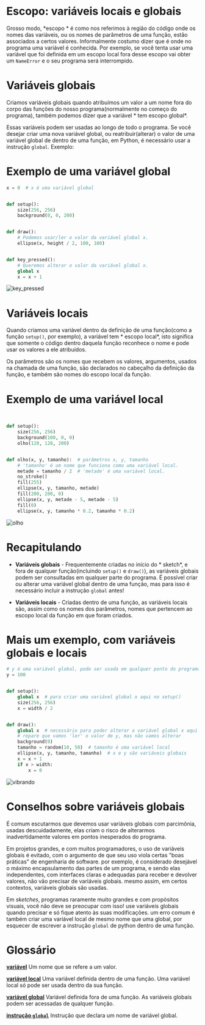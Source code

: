 # Escopo: variáveis locais e globais

Grosso modo, *escopo * é como nos referimos à região do código onde os nomes das variáveis, ou os nomes de parâmetros de uma função, estão associados a certos valores. Informalmente costumo dizer que é onde no programa uma variável é conhecida. Por exemplo, se você tenta usar uma variável que foi definida em um escopo local fora desse escopo vai obter um `NameError` e o seu programa será interrompido.

# Variáveis globais

Criamos variáveis globais quando atribuímos um valor a um nome fora do corpo das funções do nosso programa(normalmente no começo do programa), também podemos dizer que a variável * tem escopo global*.

Essas variáveis podem ser usadas ao longo de todo o programa. Se você desejar criar uma nova variável global, ou reatribuir(alterar) o valor de uma variável global de dentro de uma função, em Python, é necessário usar a instrução `global`. Exemplo:

# Exemplo de uma variável global

```python
x = 0  # x é uma variável global


def setup():
    size(256, 256)
    background(0, 0, 200)


def draw():
    # Podemos usar/ler o valor da variável global x.
    ellipse(x, height / 2, 100, 100)


def key_pressed():
    # Queremos alterar o valor da variável global x.
    global x
    x = x + 1


```

![key_pressed](assets/escopo_teclado.gif)

# Variáveis locais

Quando criamos uma variável dentro da definição de uma função(como a função `setup()`, por exemplo), a variável tem * escopo local*, isto significa que somente o código dentro daquela função reconhece o nome e pode usar os valores a ele atribuídos.

Os parâmetros são os nomes que recebem os valores, argumentos, usados na chamada de uma função, são declarados no cabeçalho da definição da função, e também são nomes do escopo local da função.

# Exemplo de uma variável local

```python


def setup():
    size(256, 256)
    background(100, 0, 0)
    olho(128, 128, 200)


def olho(x, y, tamanho):  # parâmetros x, y, tamanho
    # 'tamanho' é um nome que funciona como uma variável local.
    metade = tamanho / 2  # 'metade' é uma variável local.
    no_stroke()
    fill(255)
    ellipse(x, y, tamanho, metade)
    fill(200, 200, 0)
    ellipse(x, y, metade - 5, metade - 5)
    fill(0)
    ellipse(x, y, tamanho * 0.2, tamanho * 0.2)


```

![olho](assets/escopo_olho.png)

# Recapitulando

- **Variáveis globais** - Frequentemente criadas no início do * sketch*, e fora de qualquer função(incluindo `setup()` e `draw()`), as variáveis globais podem ser consultadas em qualquer parte do programa. É possível criar ou alterar uma variável global dentro de uma função, mas para isso é necessário incluir a instrução `global` antes!

- **Variáveis locais** - Criadas dentro de uma função, as variáveis locais são, assim como os nomes dos parâmetros, nomes que  pertencem ao escopo local da função em que foram criados.


# Mais um exemplo, com variáveis globais e locais

```python
# y é uma variável global, pode ser usada em qualquer ponto do programa.
y = 100


def setup():
    global x  # para criar uma variável global x aqui no setup()
    size(256, 256)
    x = width / 2


def draw():
    global x  # necessário para poder alterar a variável global x aqui no draw()
    # repare que vamos 'ler' o valor de y, mas não vamos alterar
    background(0)
    tamanho = random(10, 50)  # tamanho é uma variável local
    ellipse(x, y, tamanho, tamanho)  # x e y são variáveis globais
    x = x + 1
    if x > width:
        x = 0


```
![vibrando](assets/escopo.gif)

# Conselhos sobre variáveis globais

É comum escutarmos que devemos usar variáveis globais com parcimônia, usadas descuidadamente, elas criam o risco de alterarmos inadvertidamente valores em pontos inesperados do programa.

Em projetos grandes, e com muitos programadores, o uso de variáveis globais é evitado, com o argumento de que seu uso viola certas "boas práticas" de engenharia de software. por exemplo, é considerado desejável o máximo encapsulamento das partes de um programa, e sendo elas independentes, com interfaces claras e adequadas para receber e devolver valores, não vão precisar de variáveis globais. mesmo assim, em certos contextos, variáveis globais são usadas.

Em *sketches*, programas raramente muito grandes e com propósitos visuais, você não deve se preocupar com isso! use variáveis globais quando precisar e só fique atento às suas modificações. um erro comum é também criar uma variável local de mesmo nome que uma global, por esquecer de escrever a instrução `global` de python dentro de uma função.

# Glossário

[**variável**](https://penseallen.github.io/PensePython2e/02-vars-expr-instr.html#termo:variável) Um nome que se refere a um valor.

[**variável local**](https://penseallen.github.io/PensePython2e/03-funcoes.html#termo:variável%20local) Uma variável definida dentro de uma função. Uma variável local só pode ser usada dentro da sua função.

[**variável global**](https://penseallen.github.io/PensePython2e/11-dicionarios.html#termo:variável%20global) Variável definida fora de uma função. As variáveis globais podem ser acessadas de qualquer função.

[**instrução `global`**](https://penseallen.github.io/PensePython2e/11-dicionarios.html#termo:instrução%20global) Instrução que declara um nome de variável global.
